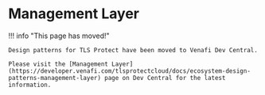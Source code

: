 #  Management Layer

!!! info "This page has moved!"

    Design patterns for TLS Protect have been moved to Venafi Dev Central.
    
    Please visit the [Management Layer](https://developer.venafi.com/tlsprotectcloud/docs/ecosystem-design-patterns-management-layer) page on Dev Central for the latest information.
